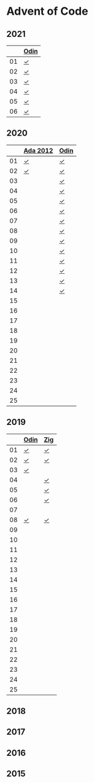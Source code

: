 # Advent of Code

## 2021

|    |  [Odin][odin]  |
|----|----------------|
| 01 | [✓][21d01odin] |
| 02 | [✓][21d02odin] |
| 03 | [✓][21d03odin] |
| 04 | [✓][21d04odin] |
| 05 | [✓][21d05odin] |
| 06 | [✓][21d06odin] |

[21d01odin]: https://github.com/oskarnp/advent-of-code/blob/master/2021/lang-odin/01.odin
[21d02odin]: https://github.com/oskarnp/advent-of-code/blob/master/2021/lang-odin/02.odin
[21d03odin]: https://github.com/oskarnp/advent-of-code/blob/master/2021/lang-odin/03.odin
[21d04odin]: https://github.com/oskarnp/advent-of-code/blob/master/2021/lang-odin/04.odin
[21d05odin]: https://github.com/oskarnp/advent-of-code/blob/master/2021/lang-odin/05.odin
[21d06odin]: https://github.com/oskarnp/advent-of-code/blob/master/2021/lang-odin/06.odin

## 2020

|    | [Ada 2012][ada]| [Odin][odin]  |
|----|----------------|---------------|
| 01 | [✓][20d01ada]  | [✓][20d01odin] |
| 02 | [✓][20d02ada]  | [✓][20d02odin] |
| 03 |                | [✓][20d03odin] |
| 04 |                | [✓][20d04odin] |
| 05 |                | [✓][20d05odin] |
| 06 |                | [✓][20d06odin] |
| 07 |                | [✓][20d07odin] |
| 08 |                | [✓][20d08odin] |
| 09 |                | [✓][20d09odin] |
| 10 |                | [✓][20d10odin] |
| 11 |                | [✓][20d11odin] |
| 12 |                | [✓][20d12odin] |
| 13 |                | [✓][20d13odin] |
| 14 |                | [✓][20d14odin] |
| 15 |                |               |
| 16 |                |               |
| 17 |                |               |
| 18 |                |               |
| 19 |                |               |
| 20 |                |               |
| 21 |                |               |
| 22 |                |               |
| 23 |                |               |
| 24 |                |               |
| 25 |                |               |

[ada]: https://www.adaic.org/
[20d01ada]: https://github.com/oskarnp/advent-of-code/blob/master/2020/lang-ada2012/day01.adb
[20d01odin]: https://github.com/oskarnp/advent-of-code/blob/master/2020/lang-odin/day01.odin
[20d02ada]: https://github.com/oskarnp/advent-of-code/blob/master/2020/lang-ada2012/day02.adb
[20d02odin]: https://github.com/oskarnp/advent-of-code/blob/master/2020/lang-odin/day02.odin
[20d03odin]: https://github.com/oskarnp/advent-of-code/blob/master/2020/lang-odin/day03.odin
[20d04odin]: https://github.com/oskarnp/advent-of-code/blob/master/2020/lang-odin/day04.odin
[20d05odin]: https://github.com/oskarnp/advent-of-code/blob/master/2020/lang-odin/day05.odin
[20d06odin]: https://github.com/oskarnp/advent-of-code/blob/master/2020/lang-odin/day06.odin
[20d07odin]: https://github.com/oskarnp/advent-of-code/blob/master/2020/lang-odin/day07.odin
[20d08odin]: https://github.com/oskarnp/advent-of-code/blob/master/2020/lang-odin/day08.odin
[20d09odin]: https://github.com/oskarnp/advent-of-code/blob/master/2020/lang-odin/day09.odin
[20d10odin]: https://github.com/oskarnp/advent-of-code/blob/master/2020/lang-odin/day10.odin
[20d11odin]: https://github.com/oskarnp/advent-of-code/blob/master/2020/lang-odin/day11.odin
[20d12odin]: https://github.com/oskarnp/advent-of-code/blob/master/2020/lang-odin/day12.odin
[20d13odin]: https://github.com/oskarnp/advent-of-code/blob/master/2020/lang-odin/day13.odin
[20d14odin]: https://github.com/oskarnp/advent-of-code/blob/master/2020/lang-odin/day14.odin

## 2019

[odin]: http://odin-lang.org/
[zig]: https://ziglang.org/

|    |  [Odin][odin]  |   [Zig][zig]  |
|----|----------------|---------------|
| 01 | [✓][19d01odin] | [✓][19d01zig] |
| 02 | [✓][19d02odin] | [✓][19d02zig] |
| 03 | [✓][19d03odin] |               |
| 04 |                | [✓][19d04zig] |
| 05 |                | [✓][19d05zig] |
| 06 |                | [✓][19d06zig] |
| 07 |                |               |
| 08 | [✓][19d08odin] | [✓][19d08zig] |
| 09 |                |               |
| 10 |                |               |
| 11 |                |               |
| 12 |                |               |
| 13 |                |               |
| 14 |                |               |
| 15 |                |               |
| 16 |                |               |
| 17 |                |               |
| 18 |                |               |
| 19 |                |               |
| 20 |                |               |
| 21 |                |               |
| 22 |                |               |
| 23 |                |               |
| 24 |                |               |
| 25 |                |               |

[19d01odin]: https://github.com/oskarnp/advent-of-code/blob/master/2019/lang-odin/day01.odin
[19d02odin]: https://github.com/oskarnp/advent-of-code/blob/master/2019/lang-odin/day02.odin
[19d03odin]: https://github.com/oskarnp/advent-of-code/blob/master/2019/lang-odin/day03.odin
[19d08odin]: https://github.com/oskarnp/advent-of-code/blob/master/2019/lang-odin/day08.odin
[19d01zig]: https://github.com/oskarnp/advent-of-code/blob/master/2019/lang-zig/day01.zig
[19d02zig]: https://github.com/oskarnp/advent-of-code/blob/master/2019/lang-zig/day02.zig
[19d04zig]: https://github.com/oskarnp/advent-of-code/blob/master/2019/lang-zig/day04.zig
[19d05zig]: https://github.com/oskarnp/advent-of-code/blob/master/2019/lang-zig/day05.zig
[19d06zig]: https://github.com/oskarnp/advent-of-code/blob/master/2019/lang-zig/day06.zig
[19d08zig]: https://github.com/oskarnp/advent-of-code/blob/master/2019/lang-zig/day08.zig

## 2018

## 2017

## 2016

## 2015
